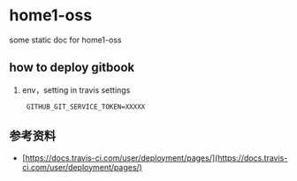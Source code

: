 # home1-oss

some static doc for home1-oss


## how to deploy gitbook

1. env，setting in travis settings

        GITHUB_GIT_SERVICE_TOKEN=XXXXX


## 参考资料

- [https://docs.travis-ci.com/user/deployment/pages/](https://docs.travis-ci.com/user/deployment/pages/)